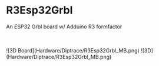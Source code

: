 # R3Esp32Grbl
An ESP32 Grbl board w/ Adduino R3 formfactor

<br/>
<br/>
![3D Board](Hardware/Diptrace/R3Esp32Grbl_MB.png) 
![3D](Hardware/Diptrace/R3Esp32Grbl_MB.png) <br/><br/>
